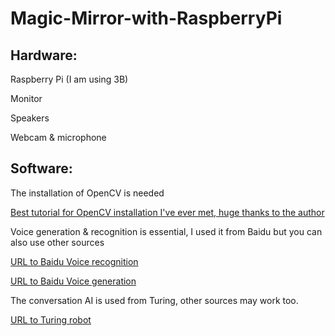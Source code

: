 # Magic-Mirror-with-RaspberryPi

Hardware:
----------------------------------  
Raspberry Pi (I am using 3B)
> 
Monitor
> 
Speakers
> 
Webcam & microphone

Software:
----------------------------------  
The installation of OpenCV is needed
> 
[Best tutorial for OpenCV installation I've ever met, huge thanks to the author]( https://www.pyimagesearch.com/2017/09/04/raspbian-stretch-install-opencv-3-python-on-your-raspberry-pi/)<br /> 
> 
Voice generation & recognition is essential, I used it from Baidu but you can also use other sources
> 
[URL to Baidu Voice recognition]( http://ai.baidu.com/tech/speech)<br />  
> 
[URL to Baidu Voice generation]( http://ai.baidu.com/tech/speech/tts)<br />  
> 

The conversation AI is used from Turing, other sources may work too.
> 
[URL to Turing robot]( http://www.turingapi.com/)<br />    

